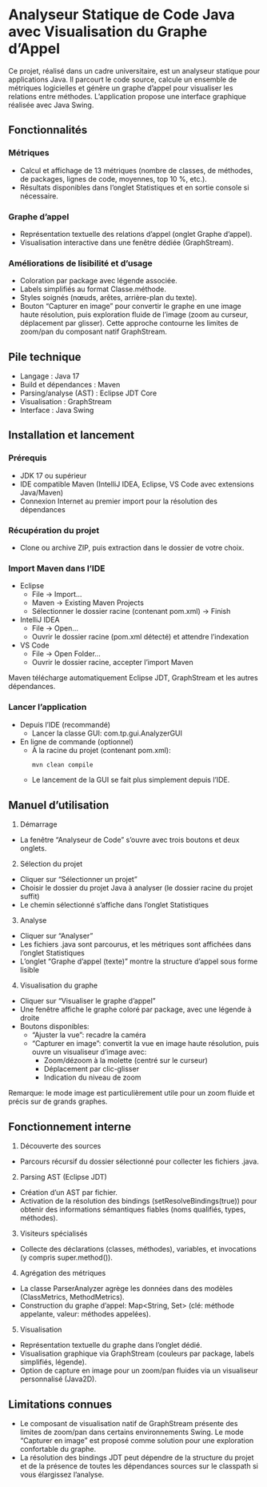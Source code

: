 # Analyseur Statique de Code Java avec Visualisation du Graphe d’Appel

Ce projet, réalisé dans un cadre universitaire, est un analyseur statique pour applications Java. Il parcourt le code source, calcule un ensemble de métriques logicielles et génère un graphe d’appel pour visualiser les relations entre méthodes. L’application propose une interface graphique réalisée avec Java Swing.

## Fonctionnalités

### Métriques
- Calcul et affichage de 13 métriques (nombre de classes, de méthodes, de packages, lignes de code, moyennes, top 10 %, etc.).
- Résultats disponibles dans l’onglet Statistiques et en sortie console si nécessaire.

### Graphe d’appel
- Représentation textuelle des relations d’appel (onglet Graphe d’appel).
- Visualisation interactive dans une fenêtre dédiée (GraphStream).

### Améliorations de lisibilité et d’usage
- Coloration par package avec légende associée.
- Labels simplifiés au format Classe.méthode.
- Styles soignés (nœuds, arêtes, arrière-plan du texte).
- Bouton “Capturer en image” pour convertir le graphe en une image haute résolution, puis exploration fluide de l’image (zoom au curseur, déplacement par glisser). Cette approche contourne les limites de zoom/pan du composant natif GraphStream.

## Pile technique

- Langage : Java 17
- Build et dépendances : Maven
- Parsing/analyse (AST) : Eclipse JDT Core
- Visualisation : GraphStream
- Interface : Java Swing

## Installation et lancement

### Prérequis
- JDK 17 ou supérieur
- IDE compatible Maven (IntelliJ IDEA, Eclipse, VS Code avec extensions Java/Maven)
- Connexion Internet au premier import pour la résolution des dépendances

### Récupération du projet
- Clone ou archive ZIP, puis extraction dans le dossier de votre choix.

### Import Maven dans l’IDE
- Eclipse
  - File → Import…
  - Maven → Existing Maven Projects
  - Sélectionner le dossier racine (contenant pom.xml) → Finish
- IntelliJ IDEA
  - File → Open…
  - Ouvrir le dossier racine (pom.xml détecté) et attendre l’indexation
- VS Code
  - File → Open Folder…
  - Ouvrir le dossier racine, accepter l’import Maven

Maven télécharge automatiquement Eclipse JDT, GraphStream et les autres dépendances.

### Lancer l’application
- Depuis l’IDE (recommandé)
  - Lancer la classe GUI: com.tp.gui.AnalyzerGUI
- En ligne de commande (optionnel)
  - À la racine du projet (contenant pom.xml):
    ```bash
    mvn clean compile
    ```
  - Le lancement de la GUI se fait plus simplement depuis l’IDE.

## Manuel d’utilisation

1) Démarrage
- La fenêtre “Analyseur de Code” s’ouvre avec trois boutons et deux onglets.

2) Sélection du projet
- Cliquer sur “Sélectionner un projet”
- Choisir le dossier du projet Java à analyser (le dossier racine du projet suffit)
- Le chemin sélectionné s’affiche dans l’onglet Statistiques

3) Analyse
- Cliquer sur “Analyser”
- Les fichiers .java sont parcourus, et les métriques sont affichées dans l’onglet Statistiques
- L’onglet “Graphe d’appel (texte)” montre la structure d’appel sous forme lisible

4) Visualisation du graphe
- Cliquer sur “Visualiser le graphe d’appel”
- Une fenêtre affiche le graphe coloré par package, avec une légende à droite
- Boutons disponibles:
  - “Ajuster la vue”: recadre la caméra
  - “Capturer en image”: convertit la vue en image haute résolution, puis ouvre un visualiseur d’image avec:
    - Zoom/dézoom à la molette (centré sur le curseur)
    - Déplacement par clic-glisser
    - Indication du niveau de zoom

Remarque: le mode image est particulièrement utile pour un zoom fluide et précis sur de grands graphes.

## Fonctionnement interne

1) Découverte des sources
- Parcours récursif du dossier sélectionné pour collecter les fichiers .java.

2) Parsing AST (Eclipse JDT)
- Création d’un AST par fichier.
- Activation de la résolution des bindings (setResolveBindings(true)) pour obtenir des informations sémantiques fiables (noms qualifiés, types, méthodes).

3) Visiteurs spécialisés
- Collecte des déclarations (classes, méthodes), variables, et invocations (y compris super.method()).

4) Agrégation des métriques
- La classe ParserAnalyzer agrège les données dans des modèles (ClassMetrics, MethodMetrics).
- Construction du graphe d’appel: Map<String, Set<String>> (clé: méthode appelante, valeur: méthodes appelées).

5) Visualisation
- Représentation textuelle du graphe dans l’onglet dédié.
- Visualisation graphique via GraphStream (couleurs par package, labels simplifiés, légende).
- Option de capture en image pour un zoom/pan fluides via un visualiseur personnalisé (Java2D).

## Limitations connues

- Le composant de visualisation natif de GraphStream présente des limites de zoom/pan dans certains environnements Swing. Le mode “Capturer en image” est proposé comme solution pour une exploration confortable du graphe.
- La résolution des bindings JDT peut dépendre de la structure du projet et de la présence de toutes les dépendances sources sur le classpath si vous élargissez l’analyse.

